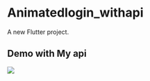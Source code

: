 # Animatedlogin_withapi

A new Flutter project.

## Demo with My api
![](https://github.com/hkp27299/AnimatedLogin_flaskapi/blob/main/My%20Movie.gif?raw=true)
